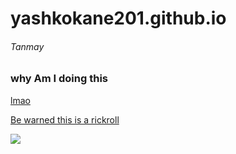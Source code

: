# yashkokane201.github.io

###### Tanmay
### why Am I doing this
[lmao](https://www.w3schools.com/html/)

[Be warned this is a rickroll](https://www.youtube.com/watch?v=dQw4w9WgXcQ)

<img src = "https://www.google.com/search?q=mesopotamia&sxsrf=APq-WBs8p8O81qOj91r0CWXKXVovtJCNrQ:1648230824141&source=lnms&tbm=isch&sa=X&ved=2ahUKEwjVlZ-m6uH2AhWcZWwGHfFaAEgQ_AUoAXoECAIQAw&biw=1745&bih=845&dpr=1.1#imgrc=KZ3s1awS2VSxDM" >
